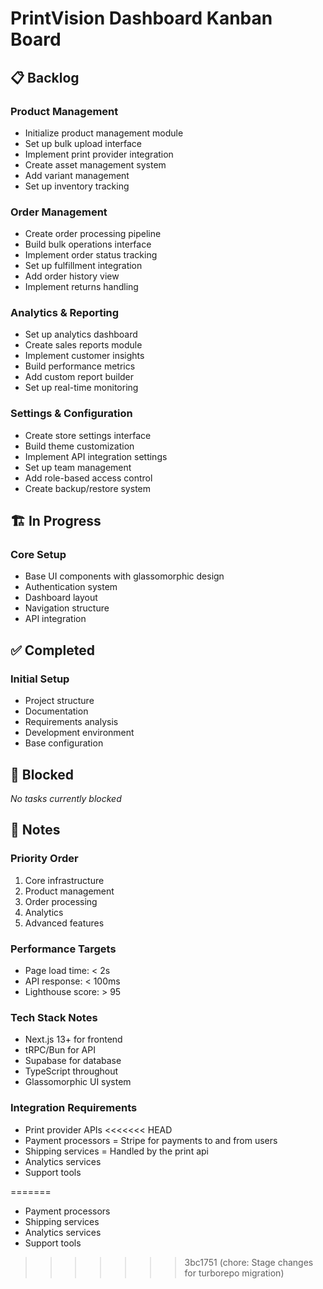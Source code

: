 # PrintVision Dashboard Kanban Board

## 📋 Backlog

### Product Management
- Initialize product management module
- Set up bulk upload interface
- Implement print provider integration
- Create asset management system
- Add variant management
- Set up inventory tracking

### Order Management
- Create order processing pipeline
- Build bulk operations interface
- Implement order status tracking
- Set up fulfillment integration
- Add order history view
- Implement returns handling

### Analytics & Reporting
- Set up analytics dashboard
- Create sales reports module
- Implement customer insights
- Build performance metrics
- Add custom report builder
- Set up real-time monitoring

### Settings & Configuration
- Create store settings interface
- Build theme customization
- Implement API integration settings
- Set up team management
- Add role-based access control
- Create backup/restore system

## 🏗️ In Progress

### Core Setup
- Base UI components with glassomorphic design
- Authentication system
- Dashboard layout
- Navigation structure
- API integration

## ✅ Completed

### Initial Setup
- Project structure
- Documentation
- Requirements analysis
- Development environment
- Base configuration

## 🚫 Blocked

_No tasks currently blocked_

## 📝 Notes

### Priority Order
1. Core infrastructure
2. Product management
3. Order processing
4. Analytics
5. Advanced features

### Performance Targets
- Page load time: < 2s
- API response: < 100ms
- Lighthouse score: > 95

### Tech Stack Notes
- Next.js 13+ for frontend
- tRPC/Bun for API
- Supabase for database
- TypeScript throughout
- Glassomorphic UI system

### Integration Requirements
- Print provider APIs
<<<<<<< HEAD
- Payment processors = Stripe for payments to and from users
- Shipping services = Handled by the print api
- Analytics services 
- Support tools

=======
- Payment processors
- Shipping services
- Analytics services
- Support tools
>>>>>>> 3bc1751 (chore: Stage changes for turborepo migration)
